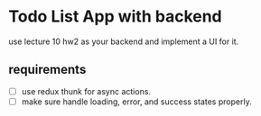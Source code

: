 # Todo List App with backend

use lecture 10 hw2 as your backend and implement a UI for it.

## requirements

- [ ] use redux thunk for async actions.
- [ ] make sure handle loading, error, and success states properly.